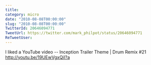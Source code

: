 ```yaml
---
title: 
category: micro
date: "2010-08-08T00:00:00"
slug: "2010-08-08T00:00:00"
TwitterId: 20646094771
TweetUrl: https://twitter.com/mark_philpot/status/20646094771
ReTweetUser: 
---
```


I liked a YouTube video -- Inception Trailer Theme | Drum Remix #21 http://youtu.be/19UEwVgxQiI?a